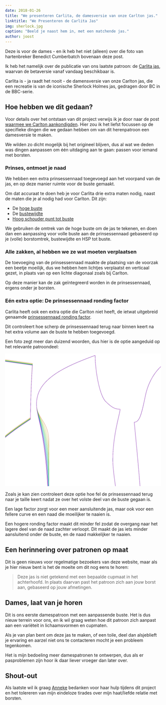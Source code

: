 ```yaml
---
date: 2018-01-26
title: "We presenteren Carlita, de damesversie van onze Carlton jas."
linktitle: "We Presenteren de Carlita Jas"
img: sherlock.jpg
caption: "Beeld je naast hem in, met een matchende jas."
author: joost
---
```


Deze is voor de dames - en ik heb het niet (alleen) over die foto van hartenbreker Benedict Cumberbatch bovenaan deze post.

Ik heb het namelijk over de publicatie van ons laatste patroon: de [Carlita jas](/patterns/carlita), waarvan de betaversie vanaf vandaag beschikbaar is.

Carlita is - ja raadt het nooit - de damensversie van onze Carlton jas, die een recreatie is van de iconische Sherlock Holmes jas, gedragen door BC in de BBC-serie.

## Hoe hebben we dit gedaan?

Voor details over het ontstaan van dit project verwijs ik je door naar de post [waarmee we Carlton aankondigden](/blog/announcing-carlton-and-bent/). Hier zou ik het liefst focussen op de specifieke dingen die we gedaan hebben om van dit herenpatroon een damesversie te maken.

We wilden zo dicht mogelijk bij het origineel blijven, dus al wat we deden was dingen aanpassen om één uitdaging aan te gaan: passen voor iemand met borsten.

### Prinses, ontmoet je naad

We hebben een extra prinsessennaad toegevoegd aan het voorpand van de jas, en op deze manier ruimte voor de buste gemaakt.

Om dat accuraat te doen heb je voor Carlita drie extra maten nodig, naast de maten die je al nodig had voor Carlton. Dit zijn:

 - De [hoge buste](/docs/measurements/#highBust)
 - De [bustewijdte](/docs/measurements/#bustSpan)
 - [Hoog schouder punt tot buste](/docs/measurements/#highPointShoulderToBust)

We gebruiken de omtrek van de hoge buste om de jas te tekenen, en doen dan een aanpassing voor volle buste aan de prinsessennaad gebaseerd op je (volle) borstomtrek, bustewijdte en HSP tot buste.

### Alle zakken, al hebben we ze wat moeten verplaatsen

De toevoeging van de prinsessennaad maakte de plaatsing van de voorzak een beetje moeilijk, dus we hebben hem lichtjes verplaatst en verticaal gezet, in plaats van op een lichte diagonaal zoals bij Carlton.

Op deze manier kan de zak geïntegreerd worden in de prinsessennaad, ergens onder je borsten.

### Eén extra optie: De prinsessennaad ronding factor

Carlita heeft ook een extra optie die Carlton niet heeft, de ietwat uitgebreid genaamde [prinsessennaad ronding factor](/docs/patterns/carlita/options#princessSeamSmoothFactor).

Dit controleert hoe scherp de prinsessennaad terug naar binnen keert na het extra volume aan de buste te hebben toegevoegd.

Een foto zegt meer dan duizend woorden, dus hier is de optie aangeduid op het relevante patroondeel:

![Het effect van de optie zoals getoond door onze sample service](smooth.png)

Zoals je kan zien controleert deze optie hoe fel de prinsessennaad terug naar je taille keert nadat ze over het volste deel van de buste gegaan is.

Een lage factor zorgt voor een meer aansluitende jas, maar ook voor een fellere curve en een naad die moeilijker te naaien is.

Een hogere ronding factor maakt dit minder fel zodat de overgang naar het lagere deel van de naad zachter verloopt. Dit maakt de jas iets minder aansluitend onder de buste, en de naad makkelijker te naaien.

## Een herinnering over patronen op maat

Dit is geen nieuws voor regelmatige bezoekers van deze website, maar als je hier nieuw bent is het de moeite om dit nog eens te horen:

> Deze jas is niet getekend met een bepaalde cupmaat in het achterhoofd. In plaats daarvan past het patroon zich aan jouw borst aan, gebaseerd op jouw afmetingen.

## Dames, laat van je horen

Dit is ons eerste damespatroon met een aanpassende buste. Het is dus nieuw terrein voor ons, en ik wil graag weten hoe dit patroon zich aanpast aan een variëteit in lichaamsvormen en cupmaten.

Als je van plan bent om deze jas te maken, of een toile, deel dan alsjeblieft je ervaring en aarzel niet ons te contacteren mocht je een probleem tegenkomen.


Het is mijn bedoeling meer damespatronen te ontwerpen, dus als er pasproblemen zijn hoor ik daar liever vroeger dan later over.

## Shout-out

Als laatste wil ik graag [Anneke](http://www.annekecaramin.com/) bedanken voor haar hulp tijdens dit project en het tolereren van mijn eindeloze tirades over mijn haat/liefde relatie met borsten.
